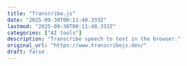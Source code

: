 ```yaml
---
title: "Transcribe.js"
date: "2025-09-30T00:11:40.333Z"
lastmod: "2025-09-30T00:11:40.333Z"
categories: ["AI tools"]
description: "Transcribe speech to text in the browser."
original_url: "https://www.transcribejs.dev/"
draft: false
---
```

